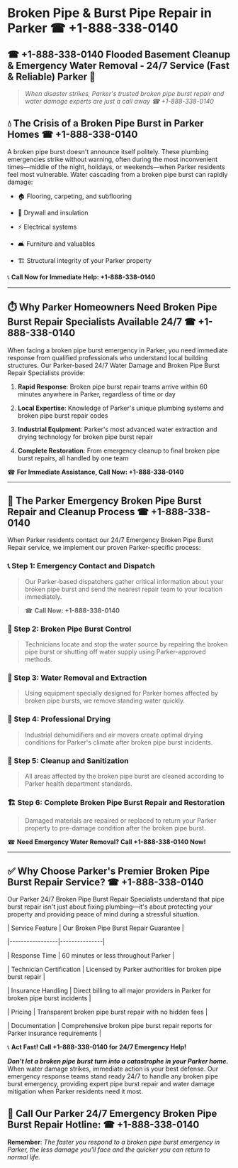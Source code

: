 # Broken Pipe & Burst Pipe Repair in Parker ☎ +1-888-338-0140  
## ☎ +1-888-338-0140 Flooded Basement Cleanup & Emergency Water Removal - 24/7 Service (Fast & Reliable) Parker 🚨  

> *When disaster strikes, Parker's trusted broken pipe burst repair and water damage experts are just a call away ☎ +1-888-338-0140*  

## 💧 The Crisis of a Broken Pipe Burst in Parker Homes ☎ +1-888-338-0140  

A broken pipe burst doesn't announce itself politely. These plumbing emergencies strike without warning, often during the most inconvenient times—middle of the night, holidays, or weekends—when Parker residents feel most vulnerable. Water cascading from a broken pipe burst can rapidly damage:  

* 🏠 Flooring, carpeting, and subflooring  
* 🧱 Drywall and insulation  
* ⚡ Electrical systems  
* 🛋️ Furniture and valuables  
* 🏗️ Structural integrity of your Parker property  

📞 **Call Now for Immediate Help: +1-888-338-0140**  

---  

## ⏱️ Why Parker Homeowners Need Broken Pipe Burst Repair Specialists Available 24/7 ☎ +1-888-338-0140  

When facing a broken pipe burst emergency in Parker, you need immediate response from qualified professionals who understand local building structures. Our Parker-based 24/7 Water Damage and Broken Pipe Burst Repair Specialists provide:  

1. **Rapid Response**: Broken pipe burst repair teams arrive within 60 minutes anywhere in Parker, regardless of time or day  
2. **Local Expertise**: Knowledge of Parker's unique plumbing systems and broken pipe burst repair codes  
3. **Industrial Equipment**: Parker's most advanced water extraction and drying technology for broken pipe burst repair  
4. **Complete Restoration**: From emergency cleanup to final broken pipe burst repairs, all handled by one team  

☎ **For Immediate Assistance, Call Now: +1-888-338-0140**  

---  

## 🔧 The Parker Emergency Broken Pipe Burst Repair and Cleanup Process ☎ +1-888-338-0140  

When Parker residents contact our 24/7 Emergency Broken Pipe Burst Repair service, we implement our proven Parker-specific process:  

### 📞 Step 1: Emergency Contact and Dispatch  
> Our Parker-based dispatchers gather critical information about your broken pipe burst and send the nearest repair team to your location immediately.  
> ☎ **Call Now: +1-888-338-0140**  

### 🚿 Step 2: Broken Pipe Burst Control  
> Technicians locate and stop the water source by repairing the broken pipe burst or shutting off water supply using Parker-approved methods.  

### 🌊 Step 3: Water Removal and Extraction  
> Using equipment specially designed for Parker homes affected by broken pipe bursts, we remove standing water quickly.  

### 💨 Step 4: Professional Drying  
> Industrial dehumidifiers and air movers create optimal drying conditions for Parker's climate after broken pipe burst incidents.  

### 🧼 Step 5: Cleanup and Sanitization  
> All areas affected by the broken pipe burst are cleaned according to Parker health department standards.  

### 🏗️ Step 6: Complete Broken Pipe Burst Repair and Restoration  
> Damaged materials are repaired or replaced to return your Parker property to pre-damage condition after the broken pipe burst.  

☎ **Need Emergency Water Removal? Call +1-888-338-0140 Now!**  

---  

## ✅ Why Choose Parker's Premier Broken Pipe Burst Repair Service? ☎ +1-888-338-0140  

Our Parker 24/7 Broken Pipe Burst Repair Specialists understand that pipe burst repair isn't just about fixing plumbing—it's about protecting your property and providing peace of mind during a stressful situation.  

| Service Feature | Our Broken Pipe Burst Repair Guarantee |  
|-----------------|---------------|  
| Response Time | 60 minutes or less throughout Parker |  
| Technician Certification | Licensed by Parker authorities for broken pipe burst repair |  
| Insurance Handling | Direct billing to all major providers in Parker for broken pipe burst incidents |  
| Pricing | Transparent broken pipe burst repair with no hidden fees |  
| Documentation | Comprehensive broken pipe burst repair reports for Parker insurance requirements |  

📞 **Act Fast! Call +1-888-338-0140 for 24/7 Emergency Help!**  

***Don't let a broken pipe burst turn into a catastrophe in your Parker home.*** When water damage strikes, immediate action is your best defense. Our emergency response teams stand ready 24/7 to handle any broken pipe burst emergency, providing expert pipe burst repair and water damage mitigation when Parker residents need it most.  

## 📱 Call Our Parker 24/7 Emergency Broken Pipe Burst Repair Hotline: ☎ +1-888-338-0140  

**Remember**: *The faster you respond to a broken pipe burst emergency in Parker, the less damage you'll face and the quicker you can return to normal life.*